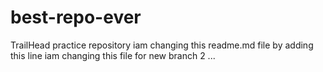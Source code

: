 # best-repo-ever
TrailHead practice repository
iam changing this readme.md file by adding this line
iam changing this file for new branch 2 ...
